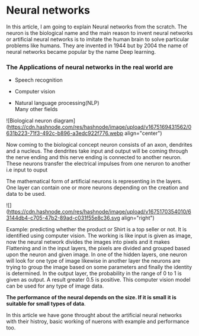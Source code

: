 # Neural networks

In this article, I am going to explain Neural networks from the scratch. The neuron is the biological name and the main reason to invent neural networks or artificial neural networks is to imitate the human brain to solve particular problems like humans. They are invented in 1944 but by 2004 the name of neural networks became popular by the name Deep learning.

### The Applications of neural networks in the real world are

* Speech recognition
    
* Computer vision
    
* Natural language processing(NLP)  
    Many other fields
    

![Biological neuron diagram](https://cdn.hashnode.com/res/hashnode/image/upload/v1675169431562/0631b223-71f3-492c-b896-a3edc922f776.webp align="center")

Now coming to the biological concept neuron consists of an axon, dendrites and a nucleus. The dendrites take input and output will be coming through the nerve ending and this nerve ending is connected to another neuron. These neurons transfer the electrical impulses from one neruron to another i.e input to ouput

The mathematical form of artificial neurons is representing in the layers. One layer can contain one or more neurons depending on the creation and data to be used.

![](https://cdn.hashnode.com/res/hashnode/image/upload/v1675170354010/63144db4-c705-47b2-89ad-c031f55e8c36.svg align="right")

Example: predicting whether the product or Shirt is a top seller or not. It is identified using computer vision. The working is like input is given as image, now the neural network divides the images into pixels and it makes Flattening and in the input layers, the pixels are divided and grouped based upon the neuron and given image. In one of the hidden layers, one neuron will look for one type of image likewise in another layer the neurons are trying to group the image based on some parameters and finally the identity is determined. In the output layer, the probability in the range of 0 to 1 is given as output. A result greater 0.5 is positive. This computer vision model can be used for any type of image data.

**The performance of the neural depends on the size. If it is small it is suitable for small types of data**.

In this article we have gone throught about the artificial neural networks with their histroy, basic working of nuerons with example and performance too.